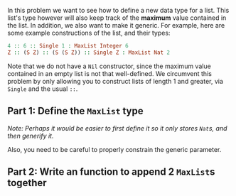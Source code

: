 In this problem we want to see how to define a new data type for a list. 
This list's type however will also keep track of the **maximum** value contained in the list. 
In addition, we also want to make it generic.
For example, here are some example constructions of the list, and their types:

```idris
4 :: 6 :: Single 1 : MaxList Integer 6
Z :: (S Z) :: (S (S Z)) :: Single Z : MaxList Nat 2
```

Note that we do not have a `Nil` constructor, since the maximum value contained in an empty list is not that well-defined. 
We circumvent this problem by only allowing you to construct lists of length 1 and greater, via `Single` and the usual `::`.

## Part 1: Define the `MaxList` type

*Note: Perhaps it would be easier to first define it so it only stores `Nat`s, and then generify it.* 

Also, you need to be careful to properly constrain the generic parameter.

## Part 2: Write an function to append 2 `MaxList`s together
